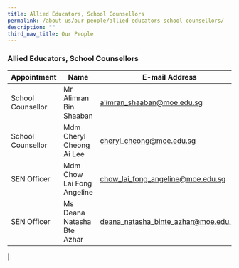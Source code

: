 ```yaml
---
title: Allied Educators, School Counsellors
permalink: /about-us/our-people/allied-educators-school-counsellors/
description: ""
third_nav_title: Our People
---
```

### **Allied Educators, School Counsellors**

| Appointment | Name | E-mail Address |
|---|---|---|
|  School Counsellor |  Mr Alimran Bin Shaaban |   [alimran_shaaban@moe.edu.sg](mailto:alimran_shaaban@moe.edu.sg) |
|  School Counsellor |  Mdm Cheryl Cheong Ai Lee  |   [cheryl_cheong@moe.edu.sg](mailto:cheryl_cheong@moe.edu.sg) |
|  SEN Officer |  Mdm Chow Lai Fong Angeline |   [chow_lai_fong_angeline@moe.edu.sg](mailto:chow_lai_fong_angeline@moe.edu.sg) |
|  SEN Officer |  Ms Deana Natasha Bte Azhar  |   [deana_natasha_binte_azhar@moe.edu.sg](mailto:deana_natasha_binte_azhar@moe.edu.sg) |
|
